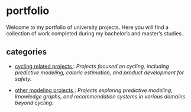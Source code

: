 # portfolio
Welcome to my portfolio of university projects. Here you will find a collection of work completed during my bachelor’s and master’s studies. 

## categories
- [ cycling related projects ](cycling-related-projects/README.md):
  *Projects focused on cycling, including predictive modeling, caloric estimation, and product development for safety.*  

- [ other modeling projects ](other-modeling-projects/README.md):
  *Projects exploring predictive modeling, knowledge graphs, and recommendation systems in various domains beyond cycling.*  
